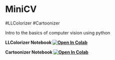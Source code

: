 # MiniCV
#LLColorizer
#Cartoonizer

Intro to the basics of computer vision using python

<strong> LLColorizer Notebook <strong>
[![Open In Colab](https://colab.research.google.com/assets/colab-badge.svg)](hhttps://colab.research.google.com/github/timi-ty/MiniCV/blob/master/LowLevelColorizer.ipynb)

<strong> Cartoonizer Notebook <strong>
[![Open In Colab](https://colab.research.google.com/assets/colab-badge.svg)](https://colab.research.google.com/github/timi-ty/MiniCV/blob/master/CartoonFilter.ipynb)
